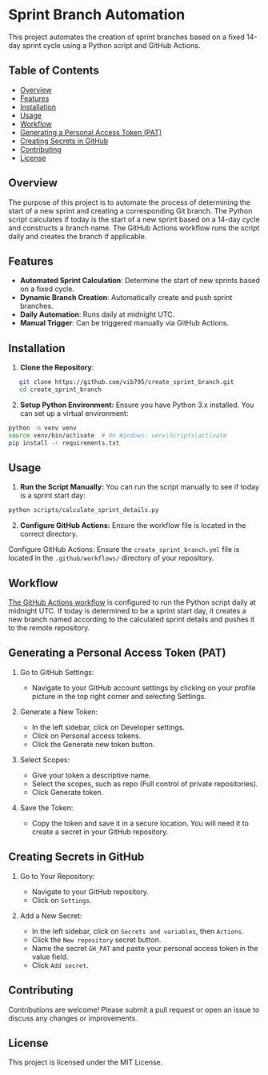 # Sprint Branch Automation

This project automates the creation of sprint branches based on a fixed 14-day sprint cycle using a Python script and GitHub Actions.

## Table of Contents

- [Overview](#overview)
- [Features](#features)
- [Installation](#installation)
- [Usage](#usage)
- [Workflow](#workflow)
- [Generating a Personal Access Token (PAT)](#generating-a-personal-access-token-pat)
- [Creating Secrets in GitHub](#creating-secrets-in-github)
- [Contributing](#contributing)
- [License](#license)

## Overview

The purpose of this project is to automate the process of determining the start of a new sprint and creating a corresponding Git branch. The Python script calculates if today is the start of a new sprint based on a 14-day cycle and constructs a branch name. The GitHub Actions workflow runs the script daily and creates the branch if applicable.

## Features

- **Automated Sprint Calculation**: Determine the start of new sprints based on a fixed cycle.
- **Dynamic Branch Creation**: Automatically create and push sprint branches.
- **Daily Automation**: Runs daily at midnight UTC.
- **Manual Trigger**: Can be triggered manually via GitHub Actions.

## Installation

1. **Clone the Repository**:
```bash
   git clone https://github.com/vib795/create_sprint_branch.git
   cd create_sprint_branch
```

2. **Setup Python Environment:**
Ensure you have Python 3.x installed. You can set up a virtual environment:
```bash
python -m venv venv
source venv/bin/activate  # On Windows: venv\Scripts\activate
pip install -r requirements.txt
```

## Usage
1. **Run the Script Manually:**
You can run the script manually to see if today is a sprint start day:
```bash
python scripts/calculate_sprint_details.py
```

2. **Configure GitHub Actions:**
Ensure the workflow file is located in the correct directory. 

Configure GitHub Actions: Ensure the `create_sprint_branch.yml` file is located in the `.github/workflows/` directory of your repository.


## Workflow
[The GitHub Actions workflow](https://github.com/vib795/create_sprint_branch/blob/master/.github/workflows/create_sprint_branch.yml) is configured to run the Python script daily at midnight UTC. If today is determined to be a sprint start day, it creates a new branch named according to the calculated sprint details and pushes it to the remote repository.

## Generating a Personal Access Token (PAT)
1. Go to GitHub Settings:
   - Navigate to your GitHub account settings by clicking on your profile picture in the top right corner and selecting Settings.

2. Generate a New Token:
   - In the left sidebar, click on Developer settings.
   - Click on Personal access tokens.
   - Click the Generate new token button.

3. Select Scopes:
   - Give your token a descriptive name.
   - Select the scopes, such as repo (Full control of private repositories).
   - Click Generate token.

4. Save the Token:
   - Copy the token and save it in a secure location. You will need it to create a secret in your GitHub repository.

## Creating Secrets in GitHub
1. Go to Your Repository:
   - Navigate to your GitHub repository.
   - Click on `Settings`.

2. Add a New Secret:
   - In the left sidebar, click on `Secrets and variables`, then `Actions`.
   - Click the `New repository` secret button.
   - Name the secret `GH_PAT` and paste your personal access token in the value field.
   - Click `Add secret`.

## Contributing
Contributions are welcome! Please submit a pull request or open an issue to discuss any changes or improvements.

## License
This project is licensed under the MIT License.